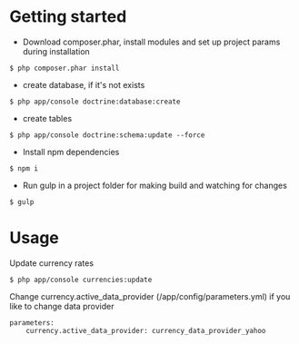 # Getting started

 - Download composer.phar, install modules and set up project params during installation
```
$ php composer.phar install
```

 - create database, if it's not exists
```
$ php app/console doctrine:database:create
```

 - create tables
```
$ php app/console doctrine:schema:update --force
```

 - Install npm dependencies
```
$ npm i
```

 - Run gulp in a project folder for making build and watching for changes
```
$ gulp
```

# Usage

Update currency rates
```
$ php app/console currencies:update
```

Change currency.active_data_provider (/app/config/parameters.yml) if you like to change data provider
```
parameters:
    currency.active_data_provider: currency_data_provider_yahoo

```